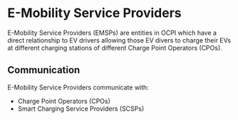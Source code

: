 # E-Mobility Service Providers

E-Mobility Service Providers (EMSPs) are entities in OCPI which have a direct relationship to EV drivers allowing
those EV divers to charge their EVs at different charging stations of different Charge Point Operators (CPOs).


## Communication

E-Mobility Service Providers communicate with:

- Charge Point Operators (CPOs)
- Smart Charging Service Providers (SCSPs)
